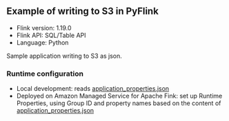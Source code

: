 ## Example of writing to S3 in PyFlink 

* Flink version: 1.19.0
* Flink API: SQL/Table API
* Language: Python

Sample application writing to S3 as json.

### Runtime configuration

* Local development: reads [application_properties.json](./application_properties.json)
* Deployed on Amazon Managed Service for Apache Fink: set up Runtime Properties, using Group ID and property names based on the content of [application_properties.json](./application_properties.json)
